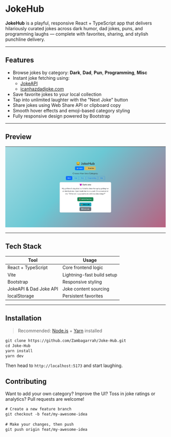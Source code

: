 # JokeHub

**JokeHub** is a playful, responsive React + TypeScript app that delivers hilariously curated jokes across dark humor, dad jokes, puns, and programming laughs — complete with favorites, sharing, and stylish punchline delivery.

---

## Features

- Browse jokes by category: **Dark**, **Dad**, **Pun**, **Programming**, **Misc**
- Instant joke fetching using:
  - [JokeAPI](https://jokeapi.dev/)
  - [icanhazdadjoke.com](https://icanhazdadjoke.com/)
- Save favorite jokes to your local collection
- Tap into unlimited laughter with the "Next Joke" button
- Share jokes using Web Share API or clipboard copy
- Smooth hover effects and emoji-based category styling
- Fully responsive design powered by Bootstrap

---

## Preview

![Main-Page](./assets/home-page.png)

---

## Tech Stack

| Tool | Usage |
|------|-------|
| React + TypeScript | Core frontend logic |
| Vite | Lightning-fast build setup |
| Bootstrap | Responsive styling |
| JokeAPI & Dad Joke API | Joke content sourcing |
| localStorage | Persistent favorites |

---

## Installation

> Recommended: [Node.js](https://nodejs.org/) + [Yarn](https://yarnpkg.com/) installed


```
git clone https://github.com/Zambagarrah/Joke-Hub.git 
cd Joke-Hub 
yarn install 
yarn dev 
```
Then head to `http://localhost:5173` and start laughing.

## Contributing
Want to add your own category? 
Improve the UI? 
Toss in joke ratings or analytics? 
Pull requests are welcome!

```
# Create a new feature branch
git checkout -b feat/my-awesome-idea

# Make your changes, then push
git push origin feat/my-awesome-idea
```

